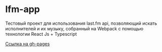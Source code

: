 # lfm-app
Тестовый проект для использования last.fm api, позволяющий искать исполнителей и их музыку, собранный на Webpack с помощью технологии React Js + Typescript

[Ссылка на gh-pages](https://egor-nazarov.github.io/lfm-app/)
